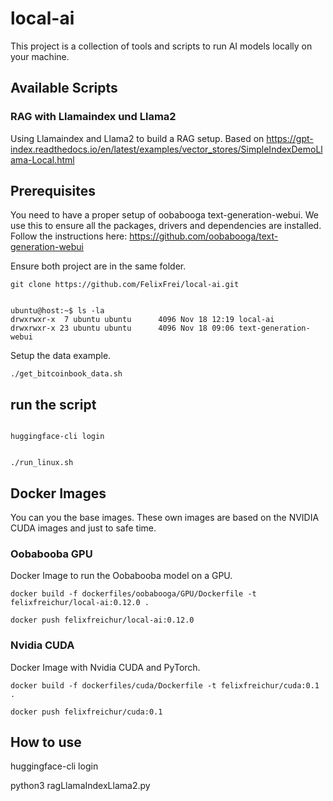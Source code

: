 # local-ai

This project is a collection of tools and scripts to run AI models locally on your machine. 

## Available Scripts

### RAG with Llamaindex und Llama2

Using Llamaindex and Llama2 to build a  RAG setup.
Based on 
https://gpt-index.readthedocs.io/en/latest/examples/vector_stores/SimpleIndexDemoLlama-Local.html

## Prerequisites

You need to have a proper setup of oobabooga text-generation-webui. We use this to ensure all the packages, drivers and dependencies are installed.
Follow the instructions here:
https://github.com/oobabooga/text-generation-webui

Ensure both project are in the same folder.
``` 
git clone https://github.com/FelixFrei/local-ai.git


ubuntu@host:~$ ls -la
drwxrwxr-x  7 ubuntu ubuntu      4096 Nov 18 12:19 local-ai
drwxrwxr-x 23 ubuntu ubuntu      4096 Nov 18 09:06 text-generation-webui

``` 

Setup the data example.
``` 
./get_bitcoinbook_data.sh

``` 


## run the script

```

huggingface-cli login


./run_linux.sh

```



## Docker Images
You can you the base images. These own images are based on the NVIDIA CUDA images and just to safe time.


### Oobabooba GPU

Docker Image to run the Oobabooba model on a GPU.


``` 
docker build -f dockerfiles/oobabooga/GPU/Dockerfile -t felixfreichur/local-ai:0.12.0 .

docker push felixfreichur/local-ai:0.12.0
``` 

### Nvidia CUDA

Docker Image with Nvidia CUDA and PyTorch.

``` 
docker build -f dockerfiles/cuda/Dockerfile -t felixfreichur/cuda:0.1 .

docker push felixfreichur/cuda:0.1
``` 

## How to use
huggingface-cli login

python3 ragLlamaIndexLlama2.py

